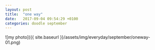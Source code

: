```yaml
---
layout: post
title:  "one way"
date:   2017-09-04 09:54:29 +0100
categories: doodle september
---
```


![my photo]({{ site.baseurl }}/assets/img/everyday/september/oneway-01.png)